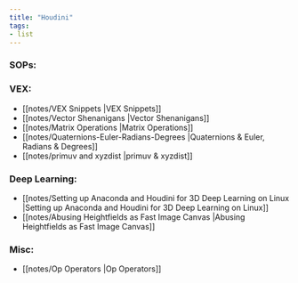 ```yaml
---
title: "Houdini"
tags:
- list
---
```

### SOPs:

### VEX:
- [[notes/VEX Snippets |VEX Snippets]]
- [[notes/Vector Shenanigans |Vector Shenanigans]]
- [[notes/Matrix Operations |Matrix Operations]]
- [[notes/Quaternions-Euler-Radians-Degrees |Quaternions & Euler, Radians & Degrees]]
- [[notes/primuv and xyzdist |primuv & xyzdist]]

### Deep Learning:
- [[notes/Setting up Anaconda and Houdini for 3D Deep Learning on Linux |Setting up Anaconda and Houdini for 3D Deep Learning on Linux]]
- [[notes/Abusing Heightfields as Fast Image Canvas |Abusing Heightfields as Fast Image Canvas]]

### Misc:
- [[notes/Op Operators |Op Operators]]